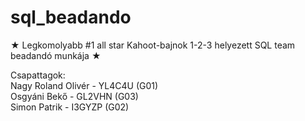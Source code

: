 # sql_beadando
★ Legkomolyabb #1 all star Kahoot-bajnok 1-2-3 helyezett SQL team beadandó munkája ★

Csapattagok:\
Nagy Roland Olivér - YL4C4U (G01)\
Osgyáni Bekő - GL2VHN (G03)\
Simon Patrik - I3GYZP (G02)
